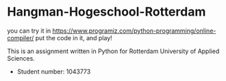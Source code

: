 # Hangman-Hogeschool-Rotterdam

you can try it in https://www.programiz.com/python-programming/online-compiler/ put the code in it, and play!

This is an assignment written in Python for Rotterdam University of Applied Sciences.

- Student number: 1043773
